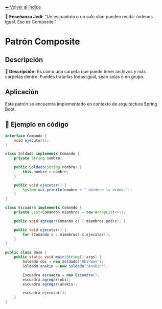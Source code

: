 [⬅ Volver al índice](../../README.md)

🧒 **Enseñanza Jedi:** "Un escuadrón o un solo clon pueden recibir órdenes igual. Eso es Composite."
# Patrón Composite

## Descripción
📁 **Descripción:** Es como una carpeta que puede tener archivos y más carpetas dentro. Puedes tratarlas todas igual, sean solas o en grupo.

## Aplicación
Este patrón se encuentra implementado en contexto de arquitectura Spring Boot.

## 🧪 Ejemplo en código

```java
interface Comando {
    void ejecutar();
}

class Soldado implements Comando {
    private String nombre;

    public Soldado(String nombre) {
        this.nombre = nombre;
    }

    public void ejecutar() {
        System.out.println(nombre + " obedece la orden.");
    }
}

class Escuadra implements Comando {
    private List<Comando> miembros = new ArrayList<>();

    public void agregar(Comando c) { miembros.add(c); }

    public void ejecutar() {
        for (Comando c : miembros) c.ejecutar();
    }
}

public class Base {
    public static void main(String[] args) {
        Soldado obi = new Soldado("Obi-Wan");
        Soldado anakin = new Soldado("Anakin");

        Escuadra escuadra = new Escuadra();
        escuadra.agregar(obi);
        escuadra.agregar(anakin);

        escuadra.ejecutar();
    }
}
```
